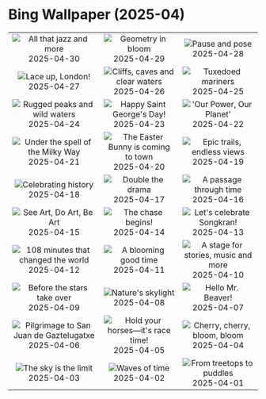 # Bing Wallpaper (2025-04)

|  |  |  |
|:---:|:---:|:---:|
| ![](https://www.bing.com/th?id=OHR.ColtraneBand_EN-GB9213132534_400x240.jpg "All that jazz and more") 2025-04-30 | ![](https://www.bing.com/th?id=OHR.GardensVillandry_EN-GB9000201088_400x240.jpg "Geometry in bloom") 2025-04-29 | ![](https://www.bing.com/th?id=OHR.OrangeImpala_EN-GB8814408257_400x240.jpg "Pause and pose") 2025-04-28 |
| ![](https://www.bing.com/th?id=OHR.LondonMarathon2025_EN-GB0402575812_400x240.jpg "Lace up, London!") 2025-04-27 | ![](https://www.bing.com/th?id=OHR.BrucePeninsula_EN-GB8078364985_400x240.jpg "Cliffs, caves and clear waters") 2025-04-26 | ![](https://www.bing.com/th?id=OHR.MagellanicPenguin_EN-GB7845842741_400x240.jpg "Tuxedoed mariners") 2025-04-25 |
| ![](https://www.bing.com/th?id=OHR.KenaiSpires_EN-GB7450613757_400x240.jpg "Rugged peaks and wild waters") 2025-04-24 | ![](https://www.bing.com/th?id=OHR.StGeorgeDay2025_EN-GB0136708024_400x240.jpg "Happy Saint George's Day!") 2025-04-23 | ![](https://www.bing.com/th?id=OHR.YellowstoneSpring_EN-GB6278717583_400x240.jpg "'Our Power, Our Planet'") 2025-04-22 |
| ![](https://www.bing.com/th?id=OHR.JoshuaStars_EN-GB6081437558_400x240.jpg "Under the spell of the Milky Way") 2025-04-21 | ![](https://www.bing.com/th?id=OHR.BunnyLove_EN-GB7199953818_400x240.jpg "The Easter Bunny is coming to town") 2025-04-20 | ![](https://www.bing.com/th?id=OHR.ZionValley_EN-GB5278363127_400x240.jpg "Epic trails, endless views") 2025-04-19 |
| ![](https://www.bing.com/th?id=OHR.GoremeTurkey_EN-GB5053201310_400x240.jpg "Celebrating history") 2025-04-18 | ![](https://www.bing.com/th?id=OHR.EcuadorBird_EN-GB6287056261_400x240.jpg "Double the drama") 2025-04-17 | ![](https://www.bing.com/th?id=OHR.KachinaBridge_EN-GB6179737252_400x240.jpg "A passage through time") 2025-04-16 |
| ![](https://www.bing.com/th?id=OHR.BeachArt_EN-GB6018920186_400x240.jpg "See Art, Do Art, Be Art") 2025-04-15 | ![](https://www.bing.com/th?id=OHR.SpottedDolphins_EN-GB5559649631_400x240.jpg "The chase begins!") 2025-04-14 | ![](https://www.bing.com/th?id=OHR.ThailandPagodas_EN-GB5439908632_400x240.jpg "Let's celebrate Songkran!") 2025-04-13 |
| ![](https://www.bing.com/th?id=OHR.SpaceFlight_EN-GB5240728693_400x240.jpg "108 minutes that changed the world") 2025-04-12 | ![](https://www.bing.com/th?id=OHR.TulipsWindmill_EN-GB4977266654_400x240.jpg "A blooming good time") 2025-04-11 | ![](https://www.bing.com/th?id=OHR.MillenniumCentre2025_EN-GB4834695501_400x240.jpg "A stage for stories, music and more") 2025-04-10 |
| ![](https://www.bing.com/th?id=OHR.BlueNaxos_EN-GB4555979110_400x240.jpg "Before the stars take over") 2025-04-09 | ![](https://www.bing.com/th?id=OHR.LagoaPortugal_EN-GB2759249420_400x240.jpg "Nature's skylight") 2025-04-08 | ![](https://www.bing.com/th?id=OHR.BeaverDay_EN-GB4231980844_400x240.jpg "Hello Mr. Beaver!") 2025-04-07 |
| ![](https://www.bing.com/th?id=OHR.GaztelugatxeSunset_EN-GB4088567205_400x240.jpg "Pilgrimage to San Juan de Gaztelugatxe") 2025-04-06 | ![](https://www.bing.com/th?id=OHR.GrandNational2025_EN-GB3927450244_400x240.jpg "Hold your horses—it's race time!") 2025-04-05 | ![](https://www.bing.com/th?id=OHR.CherryBlossomDC_EN-GB3780298287_400x240.jpg "Cherry, cherry, bloom, bloom") 2025-04-04 |
| ![](https://www.bing.com/th?id=OHR.SaguaroRainbow_EN-GB1954302225_400x240.jpg "The sky is the limit") 2025-04-03 | ![](https://www.bing.com/th?id=OHR.UtahBadlands_EN-GB1912634254_400x240.jpg "Waves of time") 2025-04-02 | ![](https://www.bing.com/th?id=OHR.TicanFrog_EN-GB2046965668_400x240.jpg "From treetops to puddles") 2025-04-01 |
